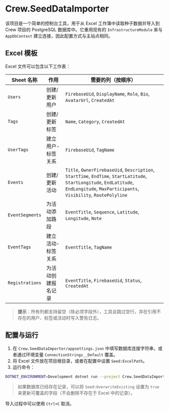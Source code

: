 # Crew.SeedDataImporter

该项目是一个简单的控制台工具，用于从 Excel 工作簿中读取种子数据并导入到 Crew 项目的 PostgreSQL 数据库中。它重用现有的 `InfrastructureModule` 来与 `AppDbContext` 建立连接，因此配置方式与主站点相同。

## Excel 模板

Excel 文件可以包含以下工作表：

| Sheet 名称 | 作用 | 需要的列（按顺序） |
| --- | --- | --- |
| `Users` | 创建/更新用户 | `FirebaseUid`, `DisplayName`, `Role`, `Bio`, `AvatarUrl`, `CreatedAt` |
| `Tags` | 创建/更新标签 | `Name`, `Category`, `CreatedAt` |
| `UserTags` | 建立用户-标签关系 | `FirebaseUid`, `TagName` |
| `Events` | 创建/更新活动 | `Title`, `OwnerFirebaseUid`, `Description`, `StartTime`, `EndTime`, `StartLatitude`, `StartLongitude`, `EndLatitude`, `EndLongitude`, `MaxParticipants`, `Visibility`, `RoutePolyline` |
| `EventSegments` | 为活动添加路段 | `EventTitle`, `Sequence`, `Latitude`, `Longitude`, `Note` |
| `EventTags` | 建立活动-标签关系 | `EventTitle`, `TagName` |
| `Registrations` | 为活动创建报名记录 | `EventTitle`, `FirebaseUid`, `Status`, `CreatedAt` |

> **提示**：所有列都支持留空（除必须字段外），工具会跳过空行，并在引用不存在的用户、标签或活动时写入警告日志。

## 配置与运行

1. 在 `Crew.SeedDataImporter/appsettings.json` 中填写数据库连接字符串，或者通过环境变量 `ConnectionStrings__Default` 覆盖。
2. 将 Excel 文件放在项目根目录，或者在配置中设置 `Seed:ExcelPath`。
3. 运行命令：

```bash
DOTNET_ENVIRONMENT=Development dotnet run --project Crew.SeedDataImporter -- Seed:ExcelPath="/path/to/seed-data.xlsx" Seed:OverwriteExisting=true
```

> 如果数据库已经存在记录，可以将 `Seed:OverwriteExisting` 设置为 `true` 来更新可覆盖的字段（不会删除不存在于 Excel 中的记录）。

导入过程中可以使用 `Ctrl+C` 取消。
